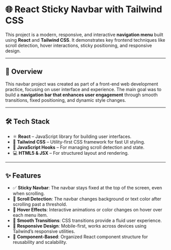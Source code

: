 # 🌐 React Sticky Navbar with Tailwind CSS

This project is a modern, responsive, and interactive **navigation menu** built using **React** and **Tailwind CSS**. It demonstrates key frontend techniques like scroll detection, hover interactions, sticky positioning, and responsive design.

---

## 📌 Overview

This navbar project was created as part of a front-end web development practice, focusing on user interface and experience. The main goal was to build a **navigation bar that enhances user engagement** through smooth transitions, fixed positioning, and dynamic style changes.

---

## 🛠️ Tech Stack

- ⚛️ **React** – JavaScript library for building user interfaces.
- 🎨 **Tailwind CSS** – Utility-first CSS framework for fast UI styling.
- 🧠 **JavaScript Hooks** – For managing scroll detection and state.
- 💻 **HTML5 & JSX** – For structured layout and rendering.

---

## ✨ Features

- ✅ **Sticky Navbar**: The navbar stays fixed at the top of the screen, even when scrolling.
- 🎯 **Scroll Detection**: The navbar changes background or text color after scrolling past a threshold.
- 🎨 **Hover Effects**: Interactive animations or color changes on hover over each menu item.
- 🧭 **Smooth Transitions**: CSS transitions provide a fluid user experience.
- 📱 **Responsive Design**: Mobile-first, works across devices using Tailwind’s responsive utilities.
- 🧩 **Component-Based**: Organized React component structure for reusability and scalability.
